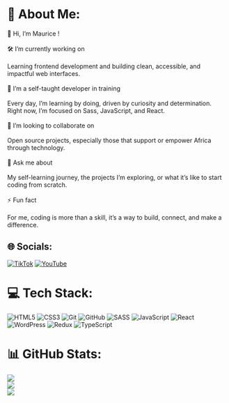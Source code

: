 # 💫 About Me:
👋 Hi, I’m Maurice !<br><br>🛠 I’m currently working on<br><br>Learning frontend development and building clean, accessible, and impactful web interfaces.<br><br>🌱 I’m a self-taught developer in training<br><br>Every day, I’m learning by doing, driven by curiosity and determination. Right now, I’m focused on Sass, JavaScript, and React.<br><br>🤝 I’m looking to collaborate on<br><br>Open source projects, especially those that support or empower Africa through technology.<br><br>💬 Ask me about<br><br>My self-learning journey, the projects I’m exploring, or what it’s like to start coding from scratch.<br><br>⚡ Fun fact<br><br>For me, coding is more than a skill, it’s a way to build, connect, and make a difference.


## 🌐 Socials:
[![TikTok](https://img.shields.io/badge/TikTok-%23000000.svg?logo=TikTok&logoColor=white)](https://tiktok.com/@#) [![YouTube](https://img.shields.io/badge/YouTube-%23FF0000.svg?logo=YouTube&logoColor=white)](https://youtube.com/@#) 

# 💻 Tech Stack:
![HTML5](https://img.shields.io/badge/html5-%23E34F26.svg?style=plastic&logo=html5&logoColor=white) ![CSS3](https://img.shields.io/badge/css3-%231572B6.svg?style=plastic&logo=css3&logoColor=white) ![Git](https://img.shields.io/badge/git-%23F05033.svg?style=plastic&logo=git&logoColor=white) ![GitHub](https://img.shields.io/badge/github-%23121011.svg?style=plastic&logo=github&logoColor=white) ![SASS](https://img.shields.io/badge/SASS-hotpink.svg?style=plastic&logo=SASS&logoColor=white) ![JavaScript](https://img.shields.io/badge/javascript-%23323330.svg?style=plastic&logo=javascript&logoColor=%23F7DF1E) ![React](https://img.shields.io/badge/react-%2320232a.svg?style=plastic&logo=react&logoColor=%2361DAFB) ![WordPress](https://img.shields.io/badge/WordPress-%23117AC9.svg?style=plastic&logo=WordPress&logoColor=white) ![Redux](https://img.shields.io/badge/redux-%23593d88.svg?style=plastic&logo=redux&logoColor=white) ![TypeScript](https://img.shields.io/badge/typescript-%23007ACC.svg?style=plastic&logo=typescript&logoColor=white)
# 📊 GitHub Stats:
![](https://github-readme-stats.vercel.app/api?username=TheGitMau&theme=transparent&hide_border=false&include_all_commits=true&count_private=true)<br/>
![](https://nirzak-streak-stats.vercel.app/?user=TheGitMau&theme=transparent&hide_border=false)<br/>
![](https://github-readme-stats.vercel.app/api/top-langs/?username=TheGitMau&theme=transparent&hide_border=false&include_all_commits=true&count_private=true&layout=compact)

<!-- Proudly created with GPRM ( https://gprm.itsvg.in ) -->
